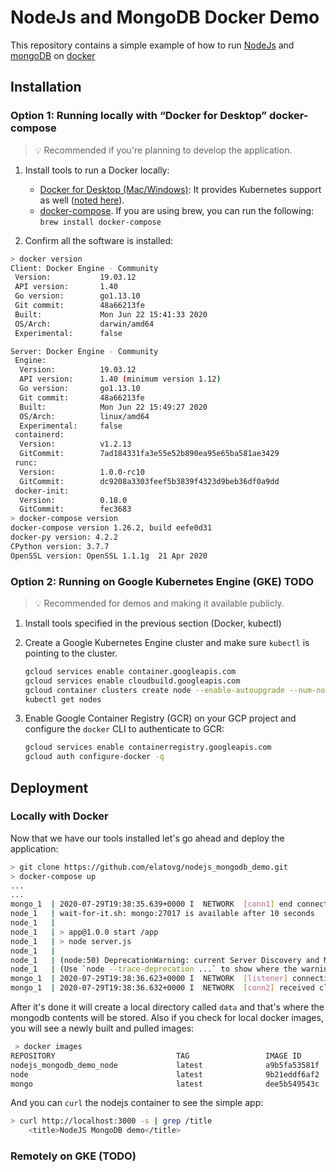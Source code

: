 # NodeJs and MongoDB Docker Demo

This repository contains a simple example of how to run [NodeJs](https://nodejs.org/en/) and [mongoDB](https://www.mongodb.com//) on [docker](https://www.docker.com/)

## Installation

### Option 1: Running locally with “Docker for Desktop” docker-compose

> 💡 Recommended if you're planning to develop the application.

1. Install tools to run a Docker locally:

   - [Docker for Desktop (Mac/Windows)](https://docs.docker.com/docker-for-mac/install/): It provides Kubernetes support as well ([noted here](https://docs.docker.com/docker-for-mac/kubernetes/)). 
   - [docker-compose](https://docs.docker.com/compose/install/). If you are using brew, you can run the following: `brew install docker-compose`

2. Confirm all the software is installed:

```bash
> docker version
Client: Docker Engine - Community
 Version:           19.03.12
 API version:       1.40
 Go version:        go1.13.10
 Git commit:        48a66213fe
 Built:             Mon Jun 22 15:41:33 2020
 OS/Arch:           darwin/amd64
 Experimental:      false

Server: Docker Engine - Community
 Engine:
  Version:          19.03.12
  API version:      1.40 (minimum version 1.12)
  Go version:       go1.13.10
  Git commit:       48a66213fe
  Built:            Mon Jun 22 15:49:27 2020
  OS/Arch:          linux/amd64
  Experimental:     false
 containerd:
  Version:          v1.2.13
  GitCommit:        7ad184331fa3e55e52b890ea95e65ba581ae3429
 runc:
  Version:          1.0.0-rc10
  GitCommit:        dc9208a3303feef5b3839f4323d9beb36df0a9dd
 docker-init:
  Version:          0.18.0
  GitCommit:        fec3683
> docker-compose version
docker-compose version 1.26.2, build eefe0d31
docker-py version: 4.2.2
CPython version: 3.7.7
OpenSSL version: OpenSSL 1.1.1g  21 Apr 2020
```

### Option 2: Running on Google Kubernetes Engine (GKE) TODO

> 💡  Recommended for demos and making it available publicly.

1. Install tools specified in the previous section (Docker, kubectl)

2. Create a Google Kubernetes Engine cluster and make sure `kubectl` is pointing to the cluster.
    ```bash
    gcloud services enable container.googleapis.com
    gcloud services enable cloudbuild.googleapis.com
    gcloud container clusters create node --enable-autoupgrade --num-nodes 2 --zone us-east4-c
    kubectl get nodes
    ```
3. Enable Google Container Registry (GCR) on your GCP project and configure the `docker` CLI to authenticate to GCR:
   ```bash
   gcloud services enable containerregistry.googleapis.com
   gcloud auth configure-docker -q
	```

## Deployment
### Locally with Docker
Now that we have our tools installed let's go ahead and deploy the application:

```bash
> git clone https://github.com/elatovg/nodejs_mongodb_demo.git
> docker-compose up
...
...
mongo_1  | 2020-07-29T19:38:35.639+0000 I  NETWORK  [conn1] end connection 172.19.0.3:33998 (0 connections now open)
node_1   | wait-for-it.sh: mongo:27017 is available after 10 seconds
node_1   |
node_1   | > app@1.0.0 start /app
node_1   | > node server.js
node_1   |
node_1   | (node:50) DeprecationWarning: current Server Discovery and Monitoring engine is deprecated, and will be removed in a future version. To use the new Server Discover and Monitoring engine, pass option { useUnifiedTopology: true } to the MongoClient constructor.
node_1   | (Use `node --trace-deprecation ...` to show where the warning was created)
mongo_1  | 2020-07-29T19:38:36.623+0000 I  NETWORK  [listener] connection accepted from 172.19.0.3:34000 #2 (1 connection now open)
mongo_1  | 2020-07-29T19:38:36.632+0000 I  NETWORK  [conn2] received client metadata from 172.19.0.3:34000 conn2: { driver: { name: "nodejs", version: "3.5.9" }, os: { type: "Linux", name: "linux", architecture: "x64", version: "4.19.76-linuxkit" }, platform: "'Node.js v14.6.0, LE (legacy)" }
```

After it's done it will create a local directory called `data` and that's where the mongodb contents will be stored. Also if you check for local docker images, you will see a newly built and pulled images:

```bash
 > docker images
REPOSITORY                           TAG                 IMAGE ID            CREATED             SIZE
nodejs_mongodb_demo_node             latest              a9b5fa53581f        59 minutes ago      962MB
node                                 latest              9b21eddf6af2        22 hours ago        943MB
mongo                                latest              dee5b549543c        5 days ago          388MB
```

And you can `curl` the nodejs container to see the simple app:

```bash
> curl http://localhost:3000 -s | grep /title
    <title>NodeJS MongoDB demo</title>
```
### Remotely on GKE (TODO)